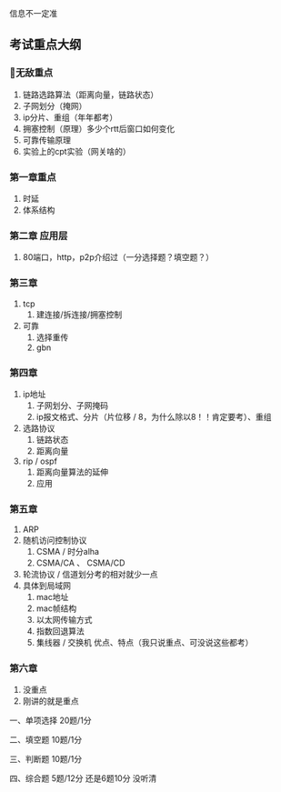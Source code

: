信息不一定准

## 考试重点大纲

### 🌟无敌重点

1. 链路选路算法（距离向量，链路状态）
2. 子网划分（掩网）
3. ip分片、重组（年年都考）
4. 拥塞控制（原理）多少个rtt后窗口如何变化
5. 可靠传输原理
6. 实验上的cpt实验（网关啥的）

### 第一章重点

1. 时延
2. 体系结构

### 第二章 应用层

1. 80端口，http，p2p介绍过（一分选择题？填空题？）

### 第三章

1. tcp
   1. 建连接/拆连接/拥塞控制
2. 可靠
   1. 选择重传
   2. gbn

### 第四章

1. ip地址
   1. 子网划分、子网掩码
   2. ip报文格式、分片（片位移 / 8，为什么除以8！！肯定要考）、重组
2. 选路协议
   1. 链路状态
   2. 距离向量
3. rip / ospf
   1. 距离向量算法的延伸
   2. 应用

### 第五章

1. ARP
2. 随机访问控制协议
   1. CSMA / 时分alha
   2. CSMA/CA 、 CSMA/CD
3. 轮流协议 / 信道划分考的相对就少一点
4. 具体到局域网
   1. mac地址
   2. mac帧结构
   3. 以太网传输方式
   4. 指数回退算法
   5. 集线器 / 交换机 优点、特点（我只说重点、可没说这些都考）

### 第六章

1. 没重点
2. 刚讲的就是重点



一、单项选择 20题/1分

二、填空题 10题/1分

三、判断题 10题/1分

四、综合题 5题/12分 还是6题10分 没听清



